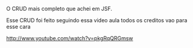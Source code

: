 O CRUD mais completo que achei em JSF.

Esse CRUD foi feito seguindo essa video aula todos os creditos vao para esse cara

http://www.youtube.com/watch?v=pkgRqQRGmsw